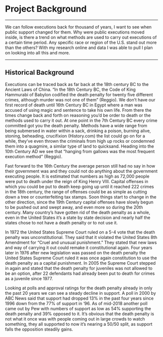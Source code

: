 # Project Background

---


We can follow executions back for thousand of years, I want to see when public support changed for them.  Why were public executions moved inside, is there a trend on what methods are used to carry out executions of a certain time period.  Any specific race or region of the U.S. stand out more than the others?  With my research online and data I was able to pull I plan on looking into all this and more. 

---

## Historical Background

Executions can be traced back as far back at the 18th century BC to the Ancient Laws of China.  “In the 18th Century BC, the Code of King Hammurabi of Babylon codified the death penalty for twenty five different crimes, although murder was not one of them” (Reggio).  We don’t have our first record of death until 16th Century BC in Egypt where a man was accused of using magic and sentence to take his own life.  From there the times change back and forth on reasoning you’d be order to death or the methods used to carry it out.  At one point in the 7th Century BC every crime committed got you the death penalty.  Methods have a wide range from being submersed in water within a sack, drinking a poison, burning alive, stoning, beheading, crucifixion (History.com) the list could go on for a while, they’ve even thrown the criminals from high up rocks or condemned them into a quagmire, a similar type of land to quicksand.  Heading into the 10th Century AD we see that “hanging from gallows was the most frequent execution method” (Reggio).  

Fast forward to the 16th Century the average person still had no say in how their government was and they could not do anything about the government executing people.  It is estimated that numbers as high as 72,000 people were put to death under the reign of King Henry VIII.  Capital offenses in which you could be put to death keep going up until it reached 222 crimes in the 18th century, the range of offenses could be as simple as cutting down a tree or counterfeiting tax stamps.   Soon things start to change in the other direction, since the 19th Century capital offenses have slowly begun to be pushed out and swept away, and even more so during the 20th century.  Many country’s have gotten rid of the death penalty as a whole, even in the United States it’s a state by state decision and nearly half the states chose to not have a death penalty or to not use it.  

In 1972 the United States Supreme Court ruled on a 5-4 vote that the death penalty was unconstitutional.  They said that it violated the United States 8th Amendment for “Cruel and unusual punishment.”  They stated that new laws and way of carrying it out could remake it constitutional again.  Four years later in 1976 after new legislation was passed on the death penalty the United States Supreme Court ruled it was once again constitution to use the death penalty as a capital punishment.  In 2005 the Supreme Court stepped in again and stated that the death penalty for juveniles was not allowed to be an option, after 22 defendants had already been put to death for crimes as a juvenile since 1977.  

Looking at polls and approval ratings for the death penalty already in only the past 20 years we can see a steady decline in support.  A poll in 2000 by ABC News said that support had dropped 13% in the past four years since 1996 down from the 77% of support in ‘96.  As of mid-2018 another poll came out by Pew with numbers of support as low as 54% supporting the death penalty and 39% opposed to it.  It’s obvious that the death penalty is not what it once was with people coming out in large crowds to watch something, they all supported to now it’s nearing a 50/50 split, as support falls the opposition steadily gains.  

